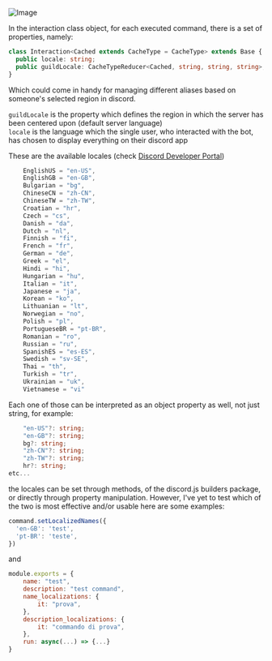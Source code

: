 ![Image](https://cdn.discordapp.com/attachments/929054977454911488/983658693985959966/unknown.png)

In the interaction class object, for each executed command, there is a set of properties, namely:
```ts
class Interaction<Cached extends CacheType = CacheType> extends Base {
  public locale: string;
  public guildLocale: CacheTypeReducer<Cached, string, string, string>;
}
```
Which could come in handy for managing different aliases based on someone's selected region in discord.

`guildLocale` is the property which defines the region in which the server has been centered upon (default server language)<br>
`locale` is the language which the single user, who interacted with the bot, has chosen to display everything on their discord app

These are the available locales (check [Discord Developer Portal](https://discord.com/developers/docs/reference#locales))
```ts
    EnglishUS = "en-US",
    EnglishGB = "en-GB",
    Bulgarian = "bg",
    ChineseCN = "zh-CN",
    ChineseTW = "zh-TW",
    Croatian = "hr",
    Czech = "cs",
    Danish = "da",
    Dutch = "nl",
    Finnish = "fi",
    French = "fr",
    German = "de",
    Greek = "el",
    Hindi = "hi",
    Hungarian = "hu",
    Italian = "it",
    Japanese = "ja",
    Korean = "ko",
    Lithuanian = "lt",
    Norwegian = "no",
    Polish = "pl",
    PortugueseBR = "pt-BR",
    Romanian = "ro",
    Russian = "ru",
    SpanishES = "es-ES",
    Swedish = "sv-SE",
    Thai = "th",
    Turkish = "tr",
    Ukrainian = "uk",
    Vietnamese = "vi"
```

Each one of those can be interpreted as an object property as well, not just string, for example:
```ts
    "en-US"?: string;
    "en-GB"?: string;
    bg?: string;
    "zh-CN"?: string;
    "zh-TW"?: string;
    hr?: string;
etc...
```
the locales can be set through methods, of the discord.js builders package, or directly through property manipulation. However, I've yet to test which of the two is most effective and/or usable
here are some examples:
```js
command.setLocalizedNames({
  'en-GB': 'test',
  'pt-BR': 'teste',
})
```
and 
```js
module.exports = {
    name: "test",
    description: "test command",
    name_localizations: {
        it: "prova",
    },
    description_localizations: {
        it: "commando di prova",
    },
    run: async(...) => {...}
}
```